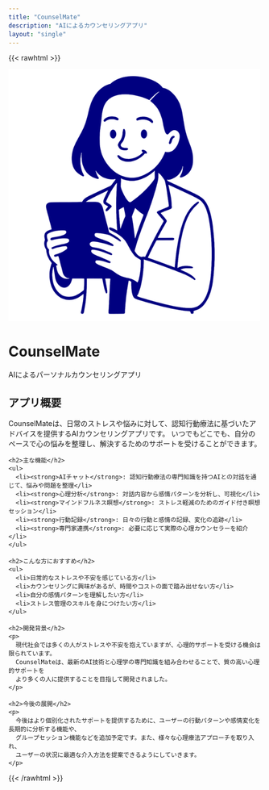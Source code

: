 ```yaml
---
title: "CounselMate"
description: "AIによるカウンセリングアプリ"
layout: "single"
---
```


{{< rawhtml >}}
<div class="app-detail">
  <div class="app-header">
    <img src="/images/counselmate.png" alt="CounselMate" class="app-logo">
    <div class="app-header-content">
      <h1>CounselMate</h1>
      <p class="app-tagline">AIによるパーソナルカウンセリングアプリ</p>
    </div>
  </div>
  
  <div class="app-description">
    <h2>アプリ概要</h2>
    <p>
      CounselMateは、日常のストレスや悩みに対して、認知行動療法に基づいたアドバイスを提供するAIカウンセリングアプリです。
      いつでもどこでも、自分のペースで心の悩みを整理し、解決するためのサポートを受けることができます。
    </p>
    
    <h2>主な機能</h2>
    <ul>
      <li><strong>AIチャット</strong>: 認知行動療法の専門知識を持つAIとの対話を通じて、悩みや問題を整理</li>
      <li><strong>心理分析</strong>: 対話内容から感情パターンを分析し、可視化</li>
      <li><strong>マインドフルネス瞑想</strong>: ストレス軽減のためのガイド付き瞑想セッション</li>
      <li><strong>行動記録</strong>: 日々の行動と感情の記録、変化の追跡</li>
      <li><strong>専門家連携</strong>: 必要に応じて実際の心理カウンセラーを紹介</li>
    </ul>
    
    <h2>こんな方におすすめ</h2>
    <ul>
      <li>日常的なストレスや不安を感じている方</li>
      <li>カウンセリングに興味があるが、時間やコストの面で踏み出せない方</li>
      <li>自分の感情パターンを理解したい方</li>
      <li>ストレス管理のスキルを身につけたい方</li>
    </ul>
    
    <h2>開発背景</h2>
    <p>
      現代社会では多くの人がストレスや不安を抱えていますが、心理的サポートを受ける機会は限られています。
      CounselMateは、最新のAI技術と心理学の専門知識を組み合わせることで、質の高い心理的サポートを
      より多くの人に提供することを目指して開発されました。
    </p>
    
    <h2>今後の展開</h2>
    <p>
      今後はより個別化されたサポートを提供するために、ユーザーの行動パターンや感情変化を長期的に分析する機能や、
      グループセッション機能などを追加予定です。また、様々な心理療法アプローチを取り入れ、
      ユーザーの状況に最適な介入方法を提案できるようにしていきます。
    </p>
  </div>
</div>
{{< /rawhtml >}} 